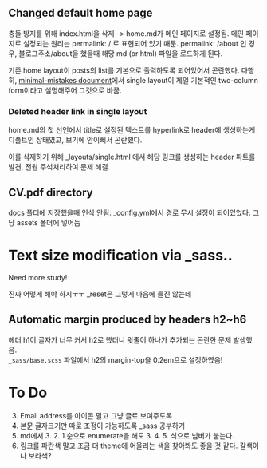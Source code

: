 ## Changed default home page
충돌 방지를 위해 index.html을 삭제 -> home.md가 메인 페이지로 설정됨. 메인 페이지로 설정되는 원리는 permalink: / 로 표현되어 있기 때문. permalink: /about 인 경우, 블로그주소/about을 했을때 해당 md (or html) 파일을 로드하게 된다.

기존 home layout이 posts의 list를 기본으로 출력하도록 되어있어서 곤란했다. 다행히, [minimal-mistakes document](https://mmistakes.github.io/minimal-mistakes/docs/layouts/)에서 single layout이 제일 기본적인 two-column form이라고 설명해주어 그것으로 바꿈.

### Deleted header link in single layout
home.md의 첫 선언에서 title로 설정된 텍스트를 hyperlink로 header에 생성하는게 디폴트인 상태였고, 보기에 안이뻐서 곤란했다. 

이를 삭제하기 위해 _layouts/single.html 에서 해당 링크를 생성하는 header 파트를 발견, 전원 주석처리하여 문제 해결.

## CV.pdf directory
docs 폴더에 저장했을때 인식 안됨: _config.yml에서 경로 무시 설정이 되어있었다.
그냥 assets 폴더에 넣어둠


# Text size modification via _sass..
Need more study!

진짜 어떻게 해야 하지ㅜㅜ _reset은 그렇게 마음에 들진 않는데

## Automatic margin produced by headers h2~h6
헤더 h1이 글자가 너무 커서 h2로 했더니 윗줄이 하나가 추가되는 곤란한 문제 발생했음.  
``_sass/base.scss`` 파일에서 h2의 margin-top을 0.2em으로 설정하였음!



# To Do
3. Email address를 아이콘 말고 그냥 글로 보여주도록
2. 본문 글자크기만 따로 조정이 가능하도록 _sass 공부하기
1. md에서 3. 2. 1 순으로 enumerate을 해도 3. 4. 5. 식으로 넘버가 붙는다.
0. 링크를 파란색 말고 조금 더 theme에 어울리는 색을 찾아봐도 좋을 것 같다. 갈색이나 보라색?
